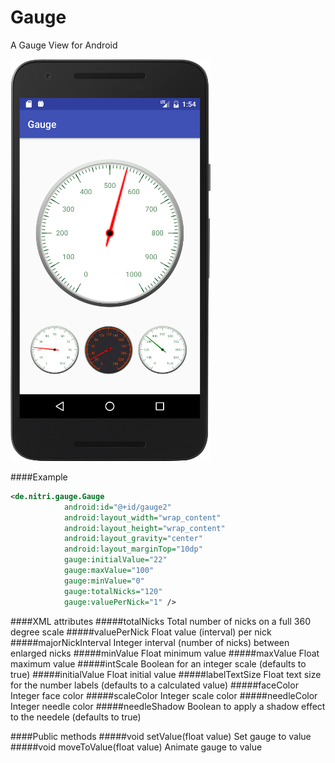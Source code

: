 # Gauge
A Gauge View for Android

![Android Gauge](device-screenshot-2.png "Android Gauge")

####Example

```xml
<de.nitri.gauge.Gauge
            android:id="@+id/gauge2"
            android:layout_width="wrap_content"
            android:layout_height="wrap_content"
            android:layout_gravity="center"
            android:layout_marginTop="10dp"
            gauge:initialValue="22"
            gauge:maxValue="100"
            gauge:minValue="0"
            gauge:totalNicks="120"
            gauge:valuePerNick="1" />
```

####XML attributes
#####totalNicks
Total number of nicks on a full 360 degree scale
#####valuePerNick
Float value (interval) per nick
#####majorNickInterval
Integer interval (number of nicks) between enlarged nicks
#####minValue
Float minimum value
#####maxValue
Float maximum value
#####intScale
Boolean for an integer scale (defaults to true)
#####initialValue
Float initial value
#####labelTextSize
Float text size for the number labels (defaults to a calculated value)
#####faceColor
Integer face color
#####scaleColor
Integer scale color
#####needleColor
Integer needle color
#####needleShadow
Boolean to apply a shadow effect to the needele (defaults to true)

####Public methods
#####void setValue(float value)
Set gauge to value
#####void moveToValue(float value)
Animate gauge to value

